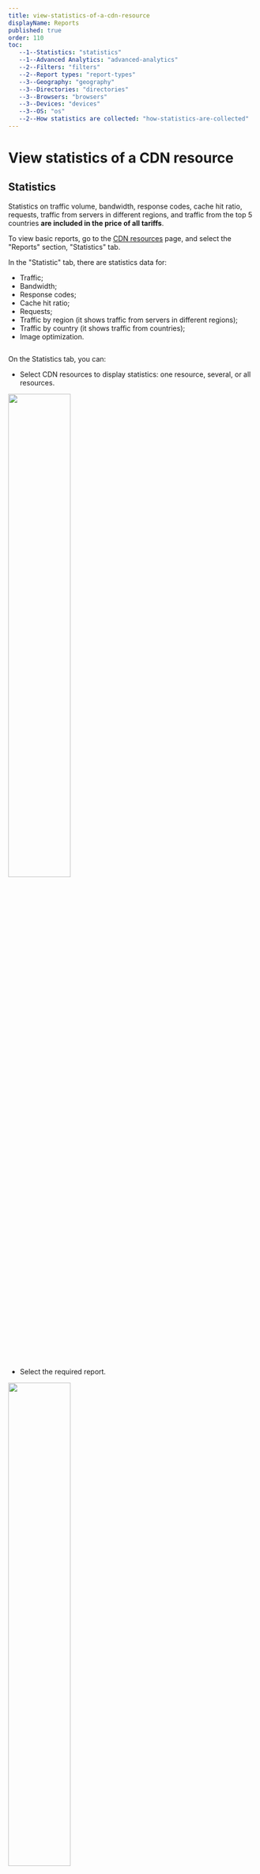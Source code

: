 ```yaml
---
title: view-statistics-of-a-cdn-resource
displayName: Reports
published: true
order: 110
toc:
   --1--Statistics: "statistics"
   --1--Advanced Analytics: "advanced-analytics"
   --2--Filters: "filters"
   --2--Report types: "report-types"
   --3--Geography: "geography"
   --3--Directories: "directories"
   --3--Browsers: "browsers"
   --3--Devices: "devices"
   --3--OS: "os"
   --2--How statistics are collected: "how-statistics-are-collected"
---
```

# View statistics of a CDN resource

## Statistics

Statistics on traffic volume, bandwidth, response codes, cache hit ratio, requests, traffic from servers in different regions, and traffic from the top 5 countries **are included in the price of all tariffs**.

To view basic reports, go to the <a href="https://cdn.gcore.com/resources/list" target="_blank">CDN resources</a> page, and select the "Reports" section, "Statistics" tab.

In the "Statistic" tab, there are statistics data for:

- Traffic;   
- Bandwidth;  
- Response codes; 
- Cache hit ratio;  
- Requests;
- Traffic by region (it shows traffic from servers in different regions);
- Traffic by country (it shows traffic from countries);
- Image optimization. 

<img src="https://assets.gcore.pro/docs/cdn/reports/1.png" alt="">

On the Statistics tab, you can: 

- Select CDN resources to display statistics: one resource, several, or all resources. 

<img src="https://assets.gcore.pro/docs/cdn/reports/2.png" alt="" width="50%">

- Select the required report.

<img src="https://assets.gcore.pro/docs/cdn/reports/3.png" alt="" width="50%">

**Note**:  The "Aggregated Data" report displays traffic volume and bandwidth information for the last three months. The "Traffic by Country" report shows the top 5 countries with the highest traffic.

- Set a specific time interval and the report auto-refresh period.

<img src="https://assets.gcore.pro/docs/cdn/reports/4.png" alt="" width="70%"> 

The appearance of the graph and metrics depend on the characteristic on which it is based. For example, a graph depicting the usage of the Image optimization feature would look like this:

<img src="https://assets.gcore.pro/docs/cdn/reports/5.png" alt="" width="70%">

And a graph depicting the Response codes would look as follows:

<img src="https://assets.gcore.pro/docs/cdn/reports/6.png" alt="" width="70%">

## Advanced Analytics

Advanced analytics is a set of paid reports on requests, traffic, and unique users, grouped by "Countries", "Directories", "Browsers", "Devices", and "Operating systems".

**Note**: Advanced analytics is a paid option. To activate, contact us via [support@gcore.com](mailto:support@gcore.com), chat, or write to your account manager. You can start all reports or only those required, such as "Directories" and "Devices".

Before activation of advanced analytics reports, the Advanced Analytics tab displays examples of reports with random data.

**Note**: After reports activation, collecting statistics and displaying the data correctly will take about 24 hours. 

### Filters

For more detailed analysis, use filters. They are applied to all available report types.

1\. Specify the resource you want to display statistics for.

2\. Select the type of advanced analytics: requests, traffic, or unique users.

**Note**: Unique users are defined by IP + user-agent parameters.

3\. Choose the period for which you want to display statistics.

4\. In the filters by country, directory, browser, device, and operating system, you can specify the parameters displayed on the charts in the reports.

<img src="https://assets.gcore.pro/docs/cdn/reports/7.png" alt="" width="70%">

The parameters specified in the filters influence the data displayed in all report types.

For example, suppose you select "PC" in the "Device" filter. In that case, other reports (Geography, Directories, Browsers, OS) will display data based on your choice, e.g., countries with traffic/unique users/requests from PCs or traffic/unique users/requests from browsers running from PCs.

**Note**: Filters by country, directory, browser, devices, and operating systems are available depending on whether the required report type is activated. Filters are not available for a demo mode.

### Report types

#### Geography

The Geography report shows the traffic, requests, or unique users from different countries. Data is calculated based on end-user requests.

The map shows data for all world's countries.

The table below contains information collected based on the parameters specified in the filters. Here you can select the countries that will be displayed on the chart.

To quickly navigate through countries, use the search.

<img src="https://assets.gcore.pro/docs/cdn/reports/8.png" alt="" width="70%">

#### Directories

The report shows information about directories that users requested.

The table below contains information collected based on the parameters specified in the filters. Here you can select the directories that will be displayed on the chart.

For quick navigation, use the search.


#### Browsers

The table below contains information collected based on the parameters specified in the filters. Here you can choose the browsers that will be displayed on the chart.

For quick navigation, use the search.

#### Devices

The table below contains information collected based on the parameters specified in the filters. Here you can select the devices that will be displayed on the chart.

For quick navigation, use the search.

#### OS

The table below contains information collected based on the parameters specified in the filters. Here you can select the operating systems displayed on the chart.

For quick navigation, use the search.

### How statistics are collected 

Statistics are used for invoices and displaying data on CDN resources in your personal account.

There are two methods for statistics calculation. The first is based on accuracy, which is needed to create invoices, and the second is based on speed and relevance, which are needed to create and display reports in your personal account.

1\. For billing statistics and invoices, we use Nginx access logs. It is resource logs we collect, process, and store. There are a lot of logs that contain a large amount of data. Their processing requires time and resources, so we do not use them as real-time statistics.

2\. For real-time reports, we use Nginx virtual host traffic status module. It is a special request to get information about the current resources state.

**Note**: The UTC zone is used for all statistics.